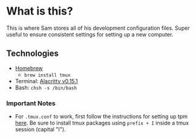 # What is this?
This is where Sam stores all of his development configuration files. Super useful to ensure consistent settings for setting up a new computer.

## Technologies
* [Homebrew](https://brew.sh/)
  * `brew install tmux`
* Terminal: [Alacritty v0.15.1](https://alacritty.org/config-alacritty.html)
* Bash: `chsh -s /bin/bash`

### Important Notes
* For `.tmux.conf` to work, first follow the instructions for setting up tpm [here](https://github.com/tmux-plugins/tpm). Be sure to install tmux packages using `prefix + I` inside a tmux session (capital "I").
